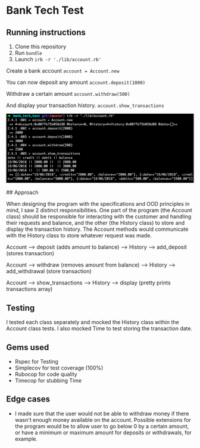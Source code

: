 # Bank Tech Test

## Running instructions

1. Clone this repository
2. Run ```bundle```
3. Launch ```irb -r './lib/account.rb'```

Create a bank account ```account = Account.new```

You can now deposit any amount ```account.deposit(1000)```

Withdraw a certain amount ```account.withdraw(500)```

And display your transaction history. ```account.show_transactions```

![Alt text](./screenshot.png)


## Approach

When designing the program with the specifications and OOD principles in mind, I saw 2 distinct responsibilities. One part of the program (the Account class) should be responsible for interacting with the customer and handling their requests and balance, and the other (the History class) to store and display the transaction history. The Account methods would communicate with the History class to store whatever request was made.

Account --> deposit (adds amount to balance)
                  --> History --> add_deposit (stores transaction)


Account --> withdraw (removes amount from balance)
                  --> History --> add_withdrawal (store transaction)

Account --> show_transactions
                  --> History --> display (pretty prints transactions array)

## Testing

I tested each class separately and mocked the History class within the Account class tests. I also mocked Time to test storing the transaction date.

## Gems used

- Rspec for Testing
- Simplecov for test coverage (100%)
- Rubocop for code quality
- Timecop for stubbing Time

## Edge cases

- I made sure that the user would not be able to withdraw money if there wasn't enough money available on the account. Possible extensions for the program would be to allow user to go below 0 by a certain amount, or have a minimum or maximum amount for deposits or withdrawals, for example.
